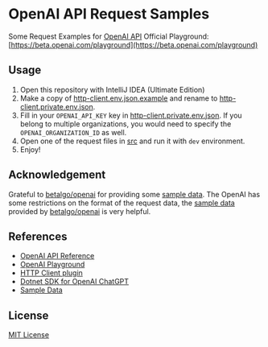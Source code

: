 # OpenAI API Request Samples

Some Request Examples for [OpenAI API](https://platform.openai.com/docs/api-reference/)
Official Playground: [https://beta.openai.com/playground](https://beta.openai.com/playground)

## Usage

1. Open this repository with IntelliJ IDEA (Ultimate Edition)
2. Make a copy of [http-client.env.json.example](./http-client.env.json.example) and rename to [http-client.private.env.json](./http-client.private.env.json).
3. Fill in your `OPENAI_API_KEY` key in [http-client.private.env.json](./http-client.private.env.json). If you belong to multiple organizations, you would need to specify the `OPENAI_ORGANIZATION_ID` as well.
4. Open one of the request files in [src](./src) and run it with `dev` environment.
5. Enjoy!

## Acknowledgement
Grateful to [betalgo/openai](https://github.com/betalgo/openai) for providing some [sample data](https://github.com/betalgo/openai/tree/master/OpenAI.Playground/SampleData).
The OpenAI has some restrictions on the format of the request data, the [sample data](https://github.com/betalgo/openai/tree/master/OpenAI.Playground/SampleData) provided by [betalgo/openai](https://github.com/betalgo/openai) is very helpful.

## References
- [OpenAI API Reference](https://platform.openai.com/docs/api-reference/)
- [OpenAI Playground](https://beta.openai.com/playground)
- [HTTP Client plugin](https://www.jetbrains.com/help/idea/2023.1/http-client-in-product-code-editor.html)
- [Dotnet SDK for OpenAI ChatGPT](https://github.com/betalgo/openai)
- [Sample Data](https://github.com/betalgo/openai/tree/master/OpenAI.Playground/SampleData)

## License
[MIT License](./LICENSE)